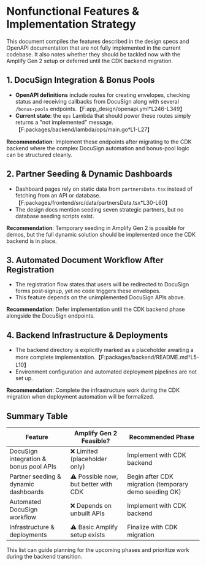 # Nonfunctional Features & Implementation Strategy

This document compiles the features described in the design specs and OpenAPI documentation that are not fully implemented in the current codebase. It also notes whether they should be tackled now with the Amplify Gen&nbsp;2 setup or deferred until the CDK backend migration.

## 1. DocuSign Integration & Bonus Pools

- **OpenAPI definitions** include routes for creating envelopes, checking status and receiving callbacks from DocuSign along with several `/bonus-pools` endpoints.【F:app_design/openapi.yml†L246-L349】
- **Current state**: the `ops` Lambda that should power these routes simply returns a "not implemented" message.【F:packages/backend/lambda/ops/main.go†L1-L27】

**Recommendation**: Implement these endpoints after migrating to the CDK backend where the complex DocuSign automation and bonus-pool logic can be structured cleanly.

## 2. Partner Seeding & Dynamic Dashboards

- Dashboard pages rely on static data from `partnersData.tsx` instead of fetching from an API or database.【F:packages/frontend/src/data/partnersData.tsx†L30-L60】
- The design docs mention seeding seven strategic partners, but no database seeding scripts exist.

**Recommendation**: Temporary seeding in Amplify Gen&nbsp;2 is possible for demos, but the full dynamic solution should be implemented once the CDK backend is in place.

## 3. Automated Document Workflow After Registration

- The registration flow states that users will be redirected to DocuSign forms post‑signup, yet no code triggers these envelopes.
- This feature depends on the unimplemented DocuSign APIs above.

**Recommendation**: Defer implementation until the CDK backend phase alongside the DocuSign endpoints.

## 4. Backend Infrastructure & Deployments

- The backend directory is explicitly marked as a placeholder awaiting a more complete implementation.【F:packages/backend/README.md†L5-L10】
- Environment configuration and automated deployment pipelines are not set up.

**Recommendation**: Complete the infrastructure work during the CDK migration when deployment automation will be formalized.

## Summary Table

| Feature | Amplify Gen&nbsp;2 Feasible? | Recommended Phase |
| --- | --- | --- |
| DocuSign integration & bonus pool APIs | ❌ Limited (placeholder only) | Implement with CDK backend |
| Partner seeding & dynamic dashboards | ⚠️ Possible now, but better with CDK | Begin after CDK migration (temporary demo seeding OK) |
| Automated DocuSign workflow | ❌ Depends on unbuilt APIs | Implement with CDK backend |
| Infrastructure & deployments | ⚠️ Basic Amplify setup exists | Finalize with CDK migration |

This list can guide planning for the upcoming phases and prioritize work during the backend transition.
